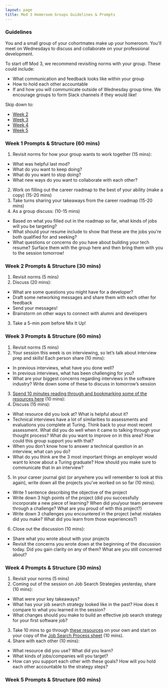 ```yaml
---
layout: page
title: Mod 3 Homeroom Groups Guidelines & Prompts
---
```


### Guidelines
You and a small group of your cohortmates make up your homeroom. You'll meet on Wednesdays to discuss and collaborate on your professional development.

To start off Mod 3, we recommend revisiting norms with your group. These could include:

* What communication and feedback looks like within your group
* How to hold each other accountable
* If and how you will communicate outside of Wednesday group time. We encourage groups to form Slack channels if they would like!

Skip down to:
* [Week 2](#week-2)
* [Week 3](#week-3)
* [Week 4](#week-4)
* [Week 5](#week-5)

### Week 1 Prompts & Structure (60 mins)
1. Revisit norms for how your group wants to work together (15 mins):
  * What was helpful last mod?
  * What do you want to keep doing?
  * What do you want to stop doing?
  * What new ways do you want to collaborate with each other?

2. Work on filling out the career roadmap to the best of your ability (make a copy) (15-20 mins)
3. Take turns sharing your takeaways from the career roadmap (15-20 mins)
4. As a group discuss: (10-15 mins)
  * Based on what you filled out in the roadmap so far, what kinds of jobs will you be targeting?
  * What should your resume include to show that these are the jobs you’re both qualified for and seeking?  
  * What questions or concerns do you have about building your tech resume? Surface them with the group here and then bring them with you to the session tomorrow!

### Week 2 Prompts & Structure (30 mins) <a name="week-2"></a>
1. Revisit norms (5 mins)
2. Discuss (20 mins):
  * What are some questions you might have for a developer?
  * Draft some networking messages and share them with each other for feedback
  * Send your messages! 
  * Brainstorm on other ways to connect with alumni and developers
3. Take a 5-min pom before Mix It Up!

### Week 3 Prompts & Structure (60 mins) <a name="week-3"></a>
1. Revisit norms (5 mins) 
2. Your session this week is on interviewing, so let’s talk about interview prep and skills! Each person share (10 mins):
  * In previous interviews, what have you done well?
  * In previous interviews, what has been challenging for you?
  * What are your biggest concerns regarding interviews in the software industry? Write down some of these to discuss in tomorrow’s session
3. [Spend 10 minutes reading through and bookmarking some of the resources here](/resources/interview_prep_resources) (10 mins):
4. Discuss (15 mins):
  * What resource did you look at? What is helpful about it?
  * Technical interviews have a lot of similarities to assessments and evaluations you complete at Turing. Think back to your most recent assessment. What did you do well when it came to talking through your thought process? What do you want to improve on in this area? How could this group support you with that?
  * When you don’t know how to answer a technical question in an interview, what can you do?
  * What do you think are the 3 most important things an employer would want to know about a Turing graduate? How should you make sure to communicate that in an interview?
5. In your career journal gist (or anywhere you will remember to look at this again), write down all the projects you’ve worked on so far (10 mins). 
  * Write 1 sentence describing the objective of the project
  * Write down 3 high points of the project (did you successfully incorporate a new piece of learning? When did you/your team persevere through a challenge? What are you proud of with this project?)
  * Write down 3 challenges you encountered in the project (what mistakes did you make? What did you learn from those experiences?)
6. Close out the discussion (10 mins):
  * Share what you wrote about with your projects
  * Revisit the concerns you wrote down at the beginning of the discussion today. Did you gain clarity on any of them? What are you still concerned about?

### Week 4 Prompts & Structure (30 mins) <a name="week-4"></a>
1. Revisit your norms (5 mins)
2. Coming out of the session on Job Search Strategies yesterday, share (10 mins):
  * What were your key takeaways? 
  * What has your job search strategy looked like in the past? How does it compare to what you learned in the session? 
  * What changes should you make to build an effective job search strategy for your first software job?
3. Take 10 mins to go through [these resources](/resources/finding_opportunities) on your own and start on your copy of the [Job Search Process sheet](https://docs.google.com/document/d/1B39ViRamGHNVLzelnlEIhzLWNwsrPvf1J8MjtxDKgsc/edit?usp=sharing) (10 mins).
4. Share with each other (10 mins):
  * What resource did you use? What did you learn?
  * What kinds of jobs/companies will you target?
  * How can you support each other with these goals? How will you hold each other accountable to the strategy steps?

### Week 5 Prompts & Structure (60 mins) <a name="week-5"></a>


